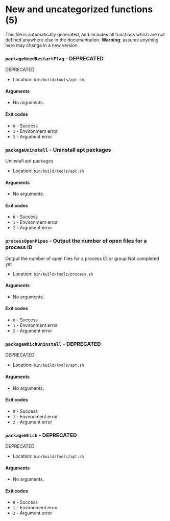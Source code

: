 # New and uncategorized functions (5)

This file is automatically generated, and includes all functions which are not defined anywhere else in the documentation. **Warning**: assume anything here may change in a new version.

### `packageNeedRestartFlag` - DEPRECATED

DEPRECATED

- Location: `bin/build/tools/apt.sh`

#### Arguments

- No arguments.

#### Exit codes

- `0` - Success
- `1` - Environment error
- `2` - Argument error
### `packageUninstall` - Uninstall apt packages

Uninstall apt packages

- Location: `bin/build/tools/apt.sh`

#### Arguments

- No arguments.

#### Exit codes

- `0` - Success
- `1` - Environment error
- `2` - Argument error
### `processOpenPipes` - Output the number of open files for a process ID

Output the number of open files for a process ID or group
Not completed yet

- Location: `bin/build/tools/process.sh`

#### Arguments

- No arguments.

#### Exit codes

- `0` - Success
- `1` - Environment error
- `2` - Argument error
### `packageWhichUninstall` - DEPRECATED

DEPRECATED

- Location: `bin/build/tools/apt.sh`

#### Arguments

- No arguments.

#### Exit codes

- `0` - Success
- `1` - Environment error
- `2` - Argument error
### `packageWhich` - DEPRECATED

DEPRECATED

- Location: `bin/build/tools/apt.sh`

#### Arguments

- No arguments.

#### Exit codes

- `0` - Success
- `1` - Environment error
- `2` - Argument error
